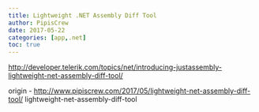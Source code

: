 ```yaml
---
title: Lightweight .NET Assembly Diff Tool
author: PipisCrew
date: 2017-05-22
categories: [app,.net]
toc: true
---
```


http://developer.telerik.com/topics/net/introducing-justassembly-lightweight-net-assembly-diff-tool/

origin - http://www.pipiscrew.com/2017/05/lightweight-net-assembly-diff-tool/ lightweight-net-assembly-diff-tool